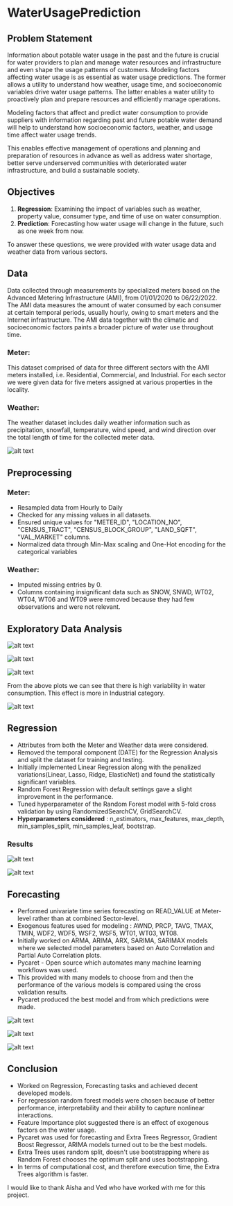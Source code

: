 # WaterUsagePrediction

## Problem Statement

Information about potable water usage in the past and the future is crucial for water providers to plan and manage water resources and infrastructure and even shape the usage patterns of customers. Modeling factors affecting water usage is as essential as water usage predictions. The former allows a utility to understand how weather, usage time, and socioeconomic variables drive water usage patterns. The latter enables a water utility to proactively plan and prepare resources and efficiently manage operations. 

Modeling factors that affect and predict water consumption to provide suppliers with information regarding past and future potable water demand will help to understand how socioeconomic factors, weather, and usage time affect water usage trends. 

This enables effective management of operations and planning and preparation of resources in advance as well as address water shortage, better serve underserved communities with deteriorated water infrastructure, and build a sustainable society. 

## Objectives

1) **Regression**: Examining the impact of variables such as weather, property value, consumer type, and time of use on water consumption.
2) **Prediction**: Forecasting how water usage will change in the future, such as one week from now.

To answer these questions, we were provided with water usage data and weather data from various sectors.

## Data
Data collected through measurements by specialized meters based on the Advanced Metering Infrastructure (AMI), from 01/01/2020  to 06/22/2022.
The AMI data measures the amount of water consumed by each consumer at certain temporal periods, usually hourly, owing to smart meters and the Internet infrastructure.
The AMI data together with the climatic and socioeconomic factors paints a broader picture of water use throughout time.

### Meter: 
This dataset comprised of data for three different sectors with the AMI meters installed, i.e. Residential, Commercial, and Industrial. For each sector we were given data for five meters assigned at various properties in the locality.

### Weather: 
The weather dataset includes daily weather information such as precipitation, snowfall, temperature, wind speed, and wind direction over the total length of time for the collected meter data.


![alt text](./images/attributes.png)  

## Preprocessing


### Meter:
- Resampled data from Hourly to Daily
- Checked for any missing values in all datasets.
- Ensured unique values for "METER_ID", "LOCATION_NO",  "CENSUS_TRACT", "CENSUS_BLOCK_GROUP", "LAND_SQFT", "VAL_MARKET" columns.
- Normalized data through Min-Max scaling and One-Hot encoding for the categorical variables

### Weather:
- Imputed missing entries by 0.
- Columns containing insignificant data such as SNOW, SNWD, WT02, WT04, WT06 and WT09 were removed because they had few observations and were not relevant.



## Exploratory Data Analysis


![alt text](./images/water_usage.png)  


![alt text](./images/water_usage_categories.png)  


![alt text](./images/water_usage_trend.png)  


From the above plots we can see that there is high variability in water consumption. This effect is more in Industrial category.


![alt text](./images/weather.png)  



## Regression

- Attributes from both the Meter and Weather data were considered.
- Removed the temporal component (DATE) for the Regression Analysis and split the dataset for training and testing.
- Initially implemented Linear Regression along with the penalized variations(Linear, Lasso, Ridge, ElasticNet) and found the statistically significant variables.
- Random Forest Regression with default settings gave a slight improvement in the performance.
- Tuned hyperparameter of the Random Forest model with 5-fold cross validation by using RandomizedSearchCV, GridSearchCV.
- **Hyperparameters considered** : n_estimators, max_features, max_depth, min_samples_split, min_samples_leaf, bootstrap.

### Results


![alt text](./images/regression_results.png)  



![alt text](./images/top5_features.png)  



## Forecasting

- Performed univariate time series forecasting on READ_VALUE at Meter-level rather than at combined Sector-level.
- Exogenous features used for modeling : AWND, PRCP, TAVG, TMAX, TMIN, WDF2, WDF5, WSF2, WSF5, WT01, WT03, WT08.
- Initially worked on ARMA, ARIMA, ARX, SARIMA, SARIMAX models  where we selected model parameters based on Auto Correlation and Partial Auto Correlation plots.
- Pycaret - Open source which automates many machine learning workflows was used.
- This provided with many models to choose from and then the performance of the various models is compared using the cross validation results.
- Pycaret produced the best model and from which predictions were made.


![alt text](./images/industrial_forecast.png)  


![alt text](./images/residential_forecast.png)  


![alt text](./images/commercial_forecast.png)  



## Conclusion
- Worked on Regression, Forecasting tasks and achieved decent developed models.
- For regression random forest models were chosen because of better performance, interpretability and their ability to capture nonlinear interactions.
- Feature Importance plot suggested there is an effect of exogenous factors on the water usage.
- Pycaret was used for forecasting and Extra Trees Regressor, Gradient Boost Regressor, ARIMA models turned out to be the best models.
- Extra Trees uses random split, doesn't use bootstrapping where as Random Forest chooses the optimum split and uses bootstrapping.
- In terms of computational cost, and therefore execution time, the Extra Trees algorithm is faster.


I would like to thank Aisha and Ved who have worked with me for this project.

